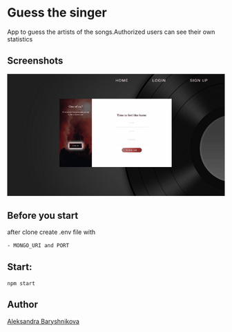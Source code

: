 # Guess the singer

App to guess the artists of the songs.Authorized users can see their own statistics

## Screenshots
![Gif](/frontend/public/app.gif)

## Before you start
after clone create .env file with

```
- MONGO_URI and PORT

```

## Start:
```
npm start

```
## Author
[Aleksandra Baryshnikova](https://github.com/lexie0428)
